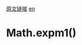 <a href="https://developer.mozilla.org/zh-CN/docs/Web/JavaScript/Reference/Global_Objects/Math/expm1" target="_blank">原文链接</a>
<a href="https://developer.mozilla.org/en-US/docs/Web/JavaScript/Reference/Global_Objects/Math/expm1" target="_blank">en</a>

# Math.expm1()